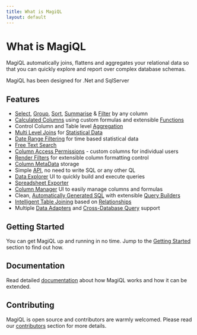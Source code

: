 ```yaml
---
title: What is MagiQL
layout: default
---
```


What is MagiQL
===================

MagiQL automatically joins, flattens and aggregates your relational data so that you can quickly explore and report over complex database schemas.

MagiQL has been designed for .Net and SqlServer

Features
------------
 * [Select](), [Group](), [Sort](), [Summarise]() & [Filter]() by any column
 * [Calculated Columns]() using custom formulas and extensible [Functions]()
 * Control Column and Table level [Aggregation]()
 * [Multi Level Joins]() for [Statistical Data]()
 * [Date Range Filtering]() for time based statistical data
 * [Free Text Search]()
 * [Column Access Permissions]()  - custom columns for individual users
 * [Render Filters]() for extensible column formatting control
 * [Column MetaData]() storage
 * Simple [API](), no need to write SQL or any other QL
 * [Data Explorer]() UI to quickly build and execute queries
 * [Spreadsheet Exporter]()
 * [Column Manager]() UI to easily manage columns and formulas
 * Clean, [Automatically Generated SQL]() with extensible [Query Builders]()
 * [Intelligent Table Joining]() based on [Relationships]()
 * Multiple [Data Adapters]() and [Cross-Database Query]() support

Getting Started
------------
You can get MagiQL up and running in no time. Jump to the [Getting Started]() section to find out how.

Documentation
-----------
Read detailed [documentation]() about how MagiQL works and how it can be extended.

Contributing
-------------
MagiQL is open source and contributors are warmly welcomed. Please read our [contributors]() section for more details.
